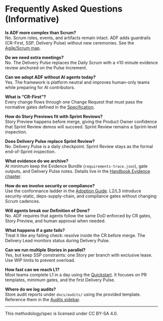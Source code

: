 # Frequently Asked Questions (Informative)

**Is ADF more complex than Scrum?**  
No. Scrum roles, events, and artifacts remain intact. ADF adds guardrails (CR-First, SSP, Delivery Pulse) without new ceremonies. See the [Agile/Scrum map](overview/agile-scrum-map.md).

**Do we need extra meetings?**  
No. The Delivery Pulse replaces the Daily Scrum with a ≤10 minute evidence review anchored on the Pulse Increment.

**Can we adopt ADF without AI agents today?**  
Yes. The framework is platform neutral and improves human-only teams while preparing for AI contributors.

**What is “CR-First”?**  
Every change flows through one Change Request that must pass the normative gates defined in the [Specification](specs/adf-spec-v0.5.0.md#3-change-request-gates).

**How do Story Previews fit with Sprint Reviews?**  
Story Preview happens before merge, giving the Product Owner confidence that Sprint Review demos will succeed. Sprint Review remains a Sprint-level inspection.

**Does Delivery Pulse replace Sprint Review?**  
No. Delivery Pulse is a daily checkpoint. Sprint Review stays as the formal end-of-Sprint inspection.

**What evidence do we archive?**  
At minimum keep the Evidence Bundle (`requirements-trace.json`), gate outputs, and Delivery Pulse notes. Details live in the [Handbook Evidence chapter](handbook/evidence-bundle.md).

**How do we involve security or compliance?**  
Use the conformance ladder in the [Adoption Guide](overview/adoption-guide.md). L2/L3 introduce security-static, deps-supply-chain, and compliance gates without changing Scrum cadences.

**Will agents break our Definition of Done?**  
No. ADF requires that agents follow the same DoD enforced by CR gates, Story Preview, and human approval when needed.

**What happens if a gate fails?**  
Treat it like any failing check: resolve inside the CR before merge. The Delivery Lead monitors status during Delivery Pulse.

**Can we run multiple Stories in parallel?**  
Yes, but keep SSP constraints: one Story per branch with exclusive lease. Use WIP limits to prevent overload.

**How fast can we reach L1?**  
Most teams complete L1 in a day using the [Quickstart](overview/quickstart-l1.md). It focuses on PR templates, minimum gates, and the first Delivery Pulse.

**Where do we log audits?**  
Store audit reports under `docs/audits/` using the provided template. Reference them in the [Audits sidebar](audits/).

---

This methodology/spec is licensed under CC BY-SA 4.0.
